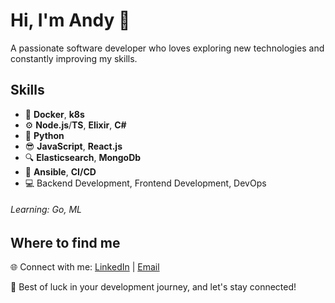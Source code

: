 # Hi, I'm Andy :wave:

A passionate software developer who loves exploring new technologies and constantly improving my skills.

## Skills

- :whale: **Docker**, **k8s**  
- :gear: **Node.js**/**TS**, **Elixir**, **C#**  
- :snake: **Python**  
- :sunglasses: **JavaScript**, **React.js**  
- :mag: **Elasticsearch**, **MongoDb**  
- :robot: **Ansible**, **CI/CD**  
- :computer: Backend Development, Frontend Development, DevOps

###### Learning: Go, ML

## Where to find me

🌐 Connect with me: [LinkedIn](https://www.linkedin.com/in/chugunoff/) | [Email](mailto:andrey@chugunov.me)

🚀 Best of luck in your development journey, and let's stay connected!
